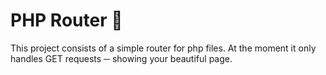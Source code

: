 # PHP Router :elephant:

This project consists of a simple router for php files. At the moment it only handles GET requests ─ showing your beautiful page.
